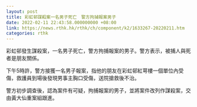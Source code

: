 ```yaml
---
layout: post
title: 彩虹邨謀殺案一名男子死亡　警方拘捕報案男子
date: 2022-02-11 22:43:58.000000000 +08:00
link: https://news.rthk.hk/rthk/ch/component/k2/1633267-20220211.htm
categories: rthk
---
```


彩虹邨發生謀殺案，一名男子死亡，警方拘捕報案的男子。警方表示，被捕人與死者是朋友關係。

下午5時許，警方接獲一名男子報案，指他的朋友在彩虹邨紅萼樓一個單位內受傷，救護員到場後發現男事主胸口受傷，送院搶救後不治。

警方初步調查後，認為案件有可疑，拘捕報案的男子，並將案件改列作謀殺案，交由黃大仙重案組跟進。
